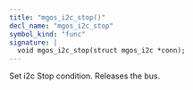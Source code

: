 ```yaml
---
title: "mgos_i2c_stop()"
decl_name: "mgos_i2c_stop"
symbol_kind: "func"
signature: |
  void mgos_i2c_stop(struct mgos_i2c *conn);
---
```


Set i2c Stop condition. Releases the bus. 

